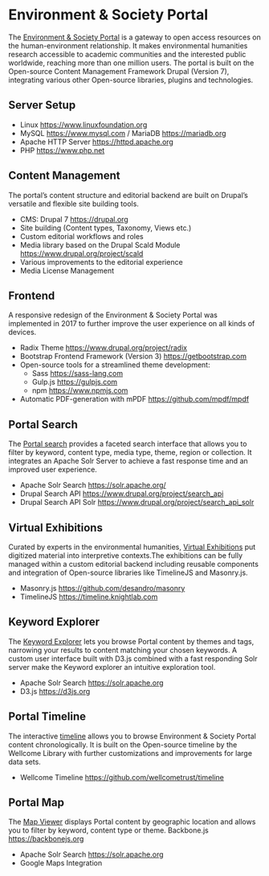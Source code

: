 # Environment & Society Portal

The [Environment & Society Portal](http://www.environmentandsociety.org/) is a gateway to open access resources on the human-environment relationship. It makes environmental humanities research accessible to academic communities and the interested public worldwide, reaching more than one million users. The portal is built on the Open-source Content Management Framework Drupal (Version 7), integrating various other Open-source libraries, plugins and technologies.

## Server Setup

* Linux <https://www.linuxfoundation.org>
* MySQL <https://www.mysql.com> / MariaDB <https://mariadb.org>
* Apache HTTP Server <https://httpd.apache.org>
* PHP <https://www.php.net>

## Content Management

The portal’s content structure and editorial backend are built on Drupal’s versatile and flexible site building tools.

* CMS: Drupal 7 <https://drupal.org>
* Site building (Content types, Taxonomy, Views etc.)
* Custom editorial workflows and roles
* Media library based on the Drupal Scald Module <https://www.drupal.org/project/scald>
* Various improvements to the editorial experience
* Media License Management

## Frontend

A responsive redesign of the Environment & Society Portal was implemented in 2017 to further improve the user experience on all kinds of devices.

* Radix Theme <https://www.drupal.org/project/radix>
* Bootstrap Frontend Framework (Version 3) <https://getbootstrap.com>
* Open-source tools for a streamlined theme development:
  * Sass <https://sass-lang.com>
  * Gulp.js <https://gulpjs.com>
  * npm <https://www.npmjs.com>
* Automatic PDF-generation with mPDF <https://github.com/mpdf/mpdf>

## Portal Search

The [Portal search](http://www.environmentandsociety.org/search) provides a faceted search interface that allows you to filter by keyword, content type, media type, theme, region or collection. It integrates an Apache Solr Server to achieve a fast response time and an improved user experience.

* Apache Solr Search <https://solr.apache.org/>
* Drupal Search API <https://www.drupal.org/project/search_api>
* Drupal Search API Solr <https://www.drupal.org/project/search_api_solr>

## Virtual Exhibitions

Curated by experts in the environmental humanities, [Virtual Exhibitions](http://www.environmentandsociety.org/exhibitions) put digitized material into interpretive contexts.The exhibitions can be fully managed within a custom editorial backend including reusable components and integration of Open-source libraries like TimelineJS and Masonry.js.

* Masonry.js <https://github.com/desandro/masonry>
* TimelineJS <https://timeline.knightlab.com>

## Keyword Explorer

The [Keyword Explorer](http://www.environmentandsociety.org/tools/keywords) lets you browse Portal content by themes and tags, narrowing your results to content matching your chosen keywords. A custom user interface built with D3.js combined with a fast responding Solr server make the Keyword explorer an intuitive exploration tool.

* Apache Solr Search <https://solr.apache.org>
* D3.js <https://d3js.org>

## Portal Timeline

The interactive [timeline](http://www.environmentandsociety.org/tools/timeline) allows you to browse Environment & Society Portal content chronologically. It is built on the Open-source timeline by the Wellcome Library with further customizations and improvements for large data sets.

* Wellcome Timeline <https://github.com/wellcometrust/timeline>

## Portal Map

The [Map Viewer](http://www.environmentandsociety.org/tools/map) displays Portal content by geographic location and allows you to filter by keyword, content type or theme.
Backbone.js <https://backbonejs.org> 

* Apache Solr Search <https://solr.apache.org>
* Google Maps Integration
